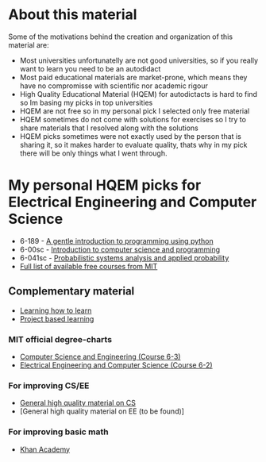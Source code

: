# About this material

Some of the motivations behind the creation and organization of this material are:
* Most universities unfortunatelly are not good universities, so if you really want to learn you need to be an autodidact
* Most paid educational materials are market-prone, which means they have no compromisse with scientific nor academic rigour
* High Quality Educational Material (HQEM) for autodictacts is hard to find so Im basing my picks in top universities
* HQEM are not free so in my personal pick I selected only free material
* HQEM sometimes do not come with solutions for exercises so I try to share materials that I resolved along with the solutions
* HQEM picks sometimes were not exactly used by the person that is sharing it, so it makes harder to evaluate quality, thats why in my pick there will be only things what I went through.

# My personal HQEM picks for Electrical Engineering and Computer Science
- 6-189 - [A gentle introduction to programming using python](https://ocw.mit.edu/courses/electrical-engineering-and-computer-science/6-189-a-gentle-introduction-to-programming-using-python-january-iap-2011/)
- 6-00sc - [Introduction to computer science and programming](https://ocw.mit.edu/courses/electrical-engineering-and-computer-science/6-00sc-introduction-to-computer-science-and-programming-spring-2011/)
- 6-041sc - [Probabilistic systems analysis and applied probability](https://ocw.mit.edu/courses/electrical-engineering-and-computer-science/6-041sc-probabilistic-systems-analysis-and-applied-probability-fall-2013/syllabus/)
- [Full list of available free courses from MIT](https://ocw.mit.edu/courses/electrical-engineering-and-computer-science/)

## Complementary material

* [Learning how to learn](https://www.coursera.org/learn/learning-how-to-learn)
* [Project based learning](https://github.com/practical-tutorials/project-based-learning)

### MIT official degree-charts
* [Computer Science and Engineering (Course 6-3)](http://catalog.mit.edu/degree-charts/computer-science-engineering-course-6-3/)
* [Electrical Engineering and Computer Science (Course 6-2)](http://catalog.mit.edu/degree-charts/electrical-engineering-computer-science-course-6-2/)

### For improving CS/EE
* [General high quality material on CS](https://github.com/ossu/computer-science)
* [General high quality material on EE (to be found)]

### For improving basic math
* [Khan Academy](https://www.khanacademy.org/math/)
